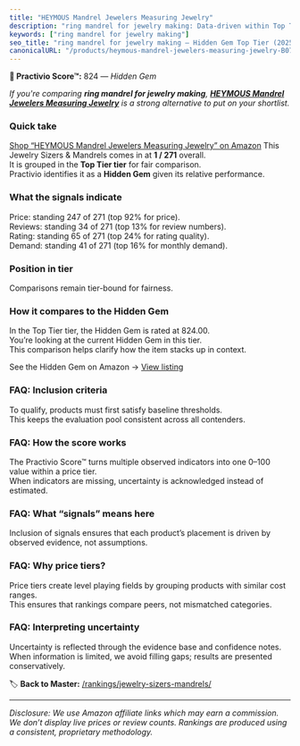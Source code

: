 ```yaml
---
title: "HEYMOUS Mandrel Jewelers Measuring Jewelry"
description: "ring mandrel for jewelry making: Data-driven within Top Tier ranking using the Practivio Score™. Positioned by quality, value, demand, findability, momentum."
keywords: ["ring mandrel for jewelry making"]
seo_title: "ring mandrel for jewelry making — Hidden Gem Top Tier (2025)"
canonicalURL: "/products/heymous-mandrel-jewelers-measuring-jewelry-B07V6X5K32/"
---
```


**💎 Practivio Score™:** 824 — _Hidden Gem_


*If you're comparing **ring mandrel for jewelry making**, **[HEYMOUS Mandrel Jewelers Measuring Jewelry](https://www.amazon.com/dp/B07V6X5K32?tag=practivio-20)** is a strong alternative to put on your shortlist.*
### Quick take
[Shop “HEYMOUS Mandrel Jewelers Measuring Jewelry” on Amazon](https://www.amazon.com/dp/B07V6X5K32?tag=practivio-20)
This Jewelry Sizers & Mandrels comes in at **1 / 271** overall.  
It is grouped in the **Top Tier tier** for fair comparison.  
Practivio identifies it as a **Hidden Gem** given its relative performance.

### What the signals indicate
Price: standing 247 of 271 (top 92% for price).  
Reviews: standing 34 of 271 (top 13% for review numbers).  
Rating: standing 65 of 271 (top 24% for rating quality).  
Demand: standing 41 of 271 (top 16% for monthly demand).

### Position in tier
Comparisons remain tier-bound for fairness.

### How it compares to the Hidden Gem
In the Top Tier tier, the Hidden Gem is rated at 824.00.  
You’re looking at the current Hidden Gem in this tier.  
This comparison helps clarify how the item stacks up in context.  

See the Hidden Gem on Amazon → [View listing](https://www.amazon.com/dp/B07V6X5K32?tag=practivio-20)

### FAQ: Inclusion criteria
To qualify, products must first satisfy baseline thresholds.  
This keeps the evaluation pool consistent across all contenders.

### FAQ: How the score works
The Practivio Score™ turns multiple observed indicators into one 0–100 value within a price tier.  
When indicators are missing, uncertainty is acknowledged instead of estimated.

### FAQ: What “signals” means here
Inclusion of signals ensures that each product’s placement is driven by observed evidence, not assumptions.

### FAQ: Why price tiers?
Price tiers create level playing fields by grouping products with similar cost ranges.  
This ensures that rankings compare peers, not mismatched categories.

### FAQ: Interpreting uncertainty
Uncertainty is reflected through the evidence base and confidence notes.  
When information is limited, we avoid filling gaps; results are presented conservatively.


🏷️ **Back to Master:** [/rankings/jewelry-sizers-mandrels/](/rankings/jewelry-sizers-mandrels/)

---
_Disclosure: We use Amazon affiliate links which may earn a commission. We don’t display live prices or review counts. Rankings are produced using a consistent, proprietary methodology._
